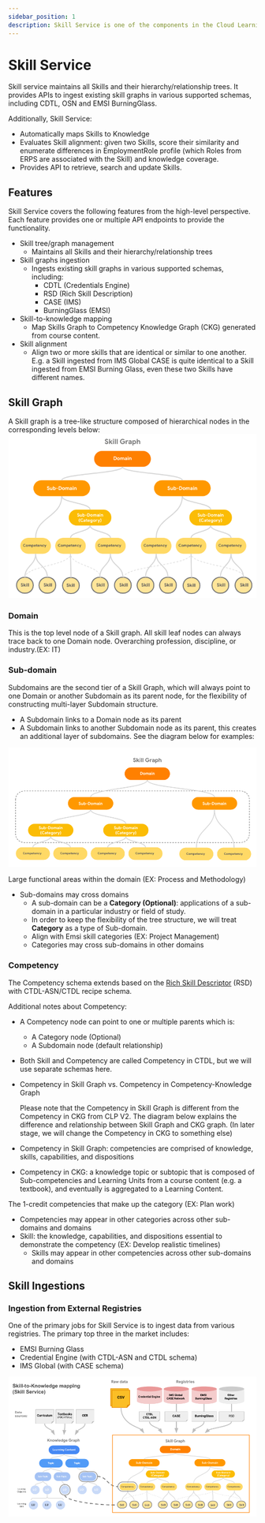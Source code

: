 ```yaml
---
sidebar_position: 1
description: Skill Service is one of the components in the Cloud Learning Platform. It supports data ingestion from schemas including CTDL, CASE, RSD and EMSI/BurningGlass.
---
```

# Skill Service

Skill service maintains all Skills and their hierarchy/relationship trees. It provides APIs to ingest existing skill graphs in various supported schemas, including CDTL, OSN and EMSI BurningGlass.

Additionally, Skill Service:
- Automatically maps Skills to Knowledge
- Evaluates Skill alignment: given two Skills, score their similarity and enumerate differences in EmploymentRole profile (which Roles from ERPS are associated with the Skill) and knowledge coverage.
- Provides API to retrieve, search and update Skills.

## Features

Skill Service covers the following features from the high-level perspective. Each feature provides one or multiple API endpoints to provide the functionality.

- Skill tree/graph management
  - Maintains all Skills and their hierarchy/relationship trees
- Skill graphs ingestion
  - Ingests existing skill graphs in various supported schemas, including:
    - CDTL (Credentials Engine)
    - RSD (Rich Skill Description)
    - CASE (IMS)
    - BurningGlass (EMSI)
- Skill-to-knowledge mapping
  - Map Skills Graph to Competency Knowledge Graph (CKG) generated from course content.
- Skill alignment
  - Align two or more skills that are identical or similar to one another. E.g. a Skill ingested from IMS Global CASE is quite identical to a Skill ingested from EMSI Burning Glass, even these two Skills have different names.

## Skill Graph

A Skill graph is a tree-like structure composed of hierarchical nodes in the corresponding levels below:
![Skill Graph](./img/skill_service/skill_graph.png)

### Domain

This is the top level node of a Skill graph. All skill leaf nodes can always trace back to one Domain node.
Overarching profession, discipline, or industry.(EX: IT)

### Sub-domain

Subdomains are the second tier of a Skill Graph, which will always point to one Domain or another Subdomain as its parent node, for the flexibility of constructing multi-layer Subdomain structure.

- A Subdomain links to a Domain node as its parent
- A Subdomain links to another Subdomain node as its parent, this creates an additional layer of subdomains. See the diagram below for examples:

![Sub Domain](./img/skill_service/sub_domain.png)

Large functional areas within the domain (EX: Process and Methodology)

- Sub-domains may cross domains
  - A sub-domain can be a **Category (Optional)**:  applications of a sub-domain in a particular industry or field of study.
  - In order to keep the flexibility of the tree structure, we will treat **Category** as a type of Sub-domain.
  - Align with Emsi skill categories (EX: Project Management)
  - Categories may cross sub-domains in other domains

### Competency

The Competency schema extends based on the [Rich Skill Descriptor](https://rsd.openskillsnetwork.org/#align-a-credential-to-rsds) (RSD) with CTDL-ASN/CTDL recipe schema.

Additional notes about Competency:

- A Competency node can point to one or multiple parents which is:
  - A Category node (Optional)
  - A Subdomain node (default relationship)
- Both Skill and Competency are called Competency in CTDL, but we will use separate schemas here.

- Competency in Skill Graph vs. Competency in Competency-Knowledge Graph

  Please note that the Competency in Skill Graph is different from the Competency in CKG from CLP V2. The diagram below explains the difference and relationship between Skill Graph and CKG graph. (In later stage, we will change the Competency in CKG to something else)

- Competency in Skill Graph: competencies are comprised of knowledge, skills, capabilities, and dispositions
- Competency in CKG: a knowledge topic or subtopic that is composed of Sub-competencies and Learning Units from a course content (e.g. a textbook), and eventually is aggregated to a Learning Content.

The 1-credit competencies that make up the category (EX: Plan work)

- Competencies may appear in other categories across other sub-domains and domains
- Skill:  the knowledge, capabilities, and dispositions essential to demonstrate the competency (EX: Develop realistic timelines)
  - Skills may appear in other competencies across other sub-domains and domains

## Skill Ingestions

### Ingestion from External Registries

One of the primary jobs for Skill Service is to ingest data from various registries. The primary top three in the market includes:

- EMSI Burning Glass
- Credential Engine (with CTDL-ASN and CTDL schema)
- IMS Global (with CASE schema)

![Skill Ingestions](./img/skill_service/skill_ingestions.png)
